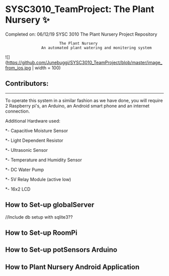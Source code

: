 # SYSC3010_TeamProject: The Plant Nursery :sparkles:
Completed on: 06/12/19
SYSC 3010 The Plant Nursery Project Repository 

							The Plant Nursery 
					An automated plant watering and monitering system
					
![](https://github.com/Junebuggi/SYSC3010_TeamProject/blob/master/image_from_ios.jpg | width = 100)

	
Contributors:
--------------






------------------------------------------------------------------------------------------------------------------------------
To operate this system in a similar fashion as we have done, you will require 2 Raspberry pi's, an Arduino, an Android smart phone and an internet connection.

Additional Hardware used:

*- Capacitive Moisture Sensor

*- Light Dependent Resistor

*- Ultrasonic Sensor

*- Temperature and Humidity Sensor

*- DC Water Pump

*- 5V Relay Module (active low) 

*- 16x2 LCD 

How to Set-up globalServer
--------------------------


//Include db setup with sqlite3??








How to Set-up RoomPi
--------------------------










How to Set-up potSensors Arduino
--------------------------









How to Plant Nursery Android Application
--------------------------
